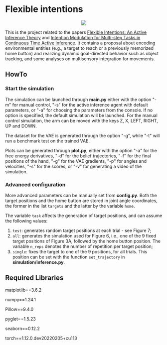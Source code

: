 # Flexible intentions

<p align="center">
  <img src="/reference/images/env.png">
</p>

This is the project related to the papers [Flexible Intentions: An Active Inference Theory](https://www.frontiersin.org/articles/10.3389/fncom.2023.1128694/full) and [Intention Modulation for Multi-step Tasks in Continuous Time Active Inference](https://link.springer.com/chapter/10.1007/978-3-031-28719-0_19). It contains a proposal about encoding environmental entities (e.g., a target to reach or a previously memorized home button) and realizing dynamic goal-directed behavior such as object tracking, and some analyses on multisensory integration for movements.

## HowTo

### Start the simulation

The simulation can be launched through **main.py** either with the option "-m" for manual control, "-s" for the active inference agent with default parameters, or "-a" for choosing the parameters from the console. If no option is specified, the default simulation will be launched. For the manual control simulation, the arm can be moved with the keys Z, X, LEFT, RIGHT, UP and DOWN.

The dataset for the VAE is generated through the option "-g", while "-t" will run a benchmark test on the trained VAE.

Plots can be generated through **plot.py**, either with the option "-a" for the free energy derivatives, "-d" for the belief trajectories, "-f" for the final positions of the hand, "-g" for the VAE gradients, "-p" for angles and velocities, "-s" for the scores, or "-v" for generating a video of the simulation.

### Advanced configuration

More advanced parameters can be manually set from **config.py**. Both the target positions and the home button are stored in joint angle coordinates, the former in the list `targets` and the latter by the variable `home`.

The variable `task` affects the generation of target positions, and can assume the following values:
1. `test`: generates random target positions at each trial - see Figure 7;
2. `all`: generates the simulation used for Figure 6, i.e., one of the 9 fixed target positions of Figure 3A, followed by the home button position. The variable `n_reps` denotes the number of repetition per target position;
3. `single`: fixes the target to one of the 9 positions, for all trials. This position can be set with the function `set_trajectory` in **simulation/inference.py**.


## Required Libraries

matplotlib==3.6.2

numpy==1.24.1

Pillow==9.4.0

pyglet==1.5.23

seaborn==0.12.2

torch==1.12.0.dev20220205+cu113
